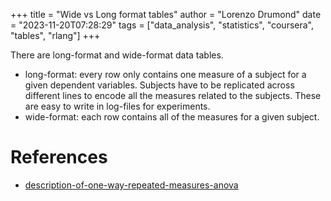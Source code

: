 +++
title = "Wide vs Long format tables"
author = "Lorenzo Drumond"
date = "2023-11-20T07:28:29"
tags = ["data_analysis",  "statistics",  "coursera",  "tables",  "rlang"]
+++


There are long-format and wide-format data tables.
- long-format: every row only contains one measure of a subject for a given dependent variables. Subjects have to be replicated across different lines to encode all the measures related to the subjects. These are easy to write in log-files for experiments.
- wide-format: each row contains all of the measures for a given subject.

# References
- [description-of-one-way-repeated-measures-anova](/wiki/description-of-one-way-repeated-measures-anova/)
